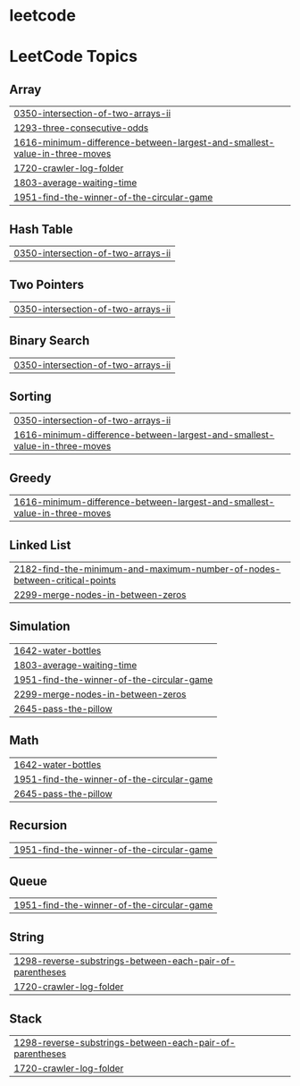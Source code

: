 # leetcode
<!---LeetCode Topics Start-->
# LeetCode Topics
## Array
|  |
| ------- |
| [0350-intersection-of-two-arrays-ii](https://github.com/Joo-ProtoType/leetcode/tree/master/0350-intersection-of-two-arrays-ii) |
| [1293-three-consecutive-odds](https://github.com/Joo-ProtoType/leetcode/tree/master/1293-three-consecutive-odds) |
| [1616-minimum-difference-between-largest-and-smallest-value-in-three-moves](https://github.com/Joo-ProtoType/leetcode/tree/master/1616-minimum-difference-between-largest-and-smallest-value-in-three-moves) |
| [1720-crawler-log-folder](https://github.com/Joo-ProtoType/leetcode/tree/master/1720-crawler-log-folder) |
| [1803-average-waiting-time](https://github.com/Joo-ProtoType/leetcode/tree/master/1803-average-waiting-time) |
| [1951-find-the-winner-of-the-circular-game](https://github.com/Joo-ProtoType/leetcode/tree/master/1951-find-the-winner-of-the-circular-game) |
## Hash Table
|  |
| ------- |
| [0350-intersection-of-two-arrays-ii](https://github.com/Joo-ProtoType/leetcode/tree/master/0350-intersection-of-two-arrays-ii) |
## Two Pointers
|  |
| ------- |
| [0350-intersection-of-two-arrays-ii](https://github.com/Joo-ProtoType/leetcode/tree/master/0350-intersection-of-two-arrays-ii) |
## Binary Search
|  |
| ------- |
| [0350-intersection-of-two-arrays-ii](https://github.com/Joo-ProtoType/leetcode/tree/master/0350-intersection-of-two-arrays-ii) |
## Sorting
|  |
| ------- |
| [0350-intersection-of-two-arrays-ii](https://github.com/Joo-ProtoType/leetcode/tree/master/0350-intersection-of-two-arrays-ii) |
| [1616-minimum-difference-between-largest-and-smallest-value-in-three-moves](https://github.com/Joo-ProtoType/leetcode/tree/master/1616-minimum-difference-between-largest-and-smallest-value-in-three-moves) |
## Greedy
|  |
| ------- |
| [1616-minimum-difference-between-largest-and-smallest-value-in-three-moves](https://github.com/Joo-ProtoType/leetcode/tree/master/1616-minimum-difference-between-largest-and-smallest-value-in-three-moves) |
## Linked List
|  |
| ------- |
| [2182-find-the-minimum-and-maximum-number-of-nodes-between-critical-points](https://github.com/Joo-ProtoType/leetcode/tree/master/2182-find-the-minimum-and-maximum-number-of-nodes-between-critical-points) |
| [2299-merge-nodes-in-between-zeros](https://github.com/Joo-ProtoType/leetcode/tree/master/2299-merge-nodes-in-between-zeros) |
## Simulation
|  |
| ------- |
| [1642-water-bottles](https://github.com/Joo-ProtoType/leetcode/tree/master/1642-water-bottles) |
| [1803-average-waiting-time](https://github.com/Joo-ProtoType/leetcode/tree/master/1803-average-waiting-time) |
| [1951-find-the-winner-of-the-circular-game](https://github.com/Joo-ProtoType/leetcode/tree/master/1951-find-the-winner-of-the-circular-game) |
| [2299-merge-nodes-in-between-zeros](https://github.com/Joo-ProtoType/leetcode/tree/master/2299-merge-nodes-in-between-zeros) |
| [2645-pass-the-pillow](https://github.com/Joo-ProtoType/leetcode/tree/master/2645-pass-the-pillow) |
## Math
|  |
| ------- |
| [1642-water-bottles](https://github.com/Joo-ProtoType/leetcode/tree/master/1642-water-bottles) |
| [1951-find-the-winner-of-the-circular-game](https://github.com/Joo-ProtoType/leetcode/tree/master/1951-find-the-winner-of-the-circular-game) |
| [2645-pass-the-pillow](https://github.com/Joo-ProtoType/leetcode/tree/master/2645-pass-the-pillow) |
## Recursion
|  |
| ------- |
| [1951-find-the-winner-of-the-circular-game](https://github.com/Joo-ProtoType/leetcode/tree/master/1951-find-the-winner-of-the-circular-game) |
## Queue
|  |
| ------- |
| [1951-find-the-winner-of-the-circular-game](https://github.com/Joo-ProtoType/leetcode/tree/master/1951-find-the-winner-of-the-circular-game) |
## String
|  |
| ------- |
| [1298-reverse-substrings-between-each-pair-of-parentheses](https://github.com/Joo-ProtoType/leetcode/tree/master/1298-reverse-substrings-between-each-pair-of-parentheses) |
| [1720-crawler-log-folder](https://github.com/Joo-ProtoType/leetcode/tree/master/1720-crawler-log-folder) |
## Stack
|  |
| ------- |
| [1298-reverse-substrings-between-each-pair-of-parentheses](https://github.com/Joo-ProtoType/leetcode/tree/master/1298-reverse-substrings-between-each-pair-of-parentheses) |
| [1720-crawler-log-folder](https://github.com/Joo-ProtoType/leetcode/tree/master/1720-crawler-log-folder) |
<!---LeetCode Topics End-->